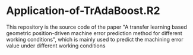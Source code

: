 # Application-of-TrAdaBoost.R2
This repository is the source code of the paper "A transfer learning based geometric position-driven machine error prediction method for different working conditions", which is mainly used to predict the machining error value under different working conditions
